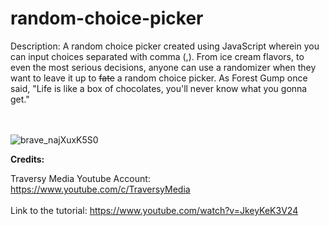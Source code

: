 # random-choice-picker

Description: A random choice picker created using JavaScript wherein you can input choices separated with comma (,). From ice cream flavors, to even the most serious decisions, anyone can use a randomizer when they want to leave it up to <strike>fate</strike> a random choice picker. As Forest Gump once said, "Life is like a box of chocolates, you'll never know what you gonna get."<br><br><br>

![brave_najXuxK5S0](https://user-images.githubusercontent.com/110365482/195349184-bbcf8279-44d1-4c8d-b5f5-2151dd1733dd.gif)

<strong>Credits:</strong><br>

Traversy Media Youtube Account: https://www.youtube.com/c/TraversyMedia <br><br>
  Link to the tutorial: https://www.youtube.com/watch?v=JkeyKeK3V24